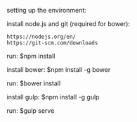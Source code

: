 setting up the environment:

install node.js and git (required for bower):

	https://nodejs.org/en/
	https://git-scm.com/downloads

run:
	$npm install

install bower:
	$npm install -g bower

run:
	$bower install

install gulp: 
	$npm install -g gulp

run:
	 $gulp serve
